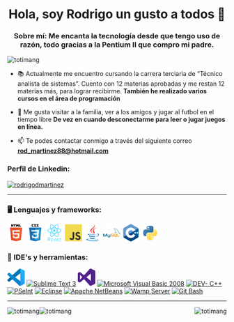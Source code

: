<h1 align="center">Hola, soy Rodrigo un gusto a todos 👋</h1>
<h3 align="center">Sobre mí: Me encanta la tecnología desde que tengo uso de razón, todo gracias a la Pentium II que compro mi padre.</h3>

<p align="left"> <img src="https://komarev.com/ghpvc/?username=totimang&label=Profile%20views&color=0e75b6&style=flat" alt="totimang" /> </p>

- 📚 Actualmente me encuentro cursando la carrera terciaria de “Técnico analista de sistemas”. Cuento con 12 materias aprobadas y me restan 12 materias más, para lograr recibirme. **También he realizado varios cursos en el área de programación**

- 💬 Me gusta visitar a la familia, ver a los amigos y jugar al futbol en el tiempo libre **De vez en cuando desconectarme para leer o jugar juegos en línea.**

- 📫 Te podes contactar conmigo a través del siguiente correo **rod_martinez88@hotmail.com**

<h3 align="left">Perfil de Linkedin:</h3>
<p align="left">
<a href="https://linkedin.com/in/rodrigodmartinez" target="blank"><img align="center" src="https://raw.githubusercontent.com/rahuldkjain/github-profile-readme-generator/master/src/images/icons/Social/linked-in-alt.svg" alt="rodrigodmartinez" height="30" width="40" /></a>
</p>

---

<div>
    <div>
        <h3>🖥 Lenguajes y frameworks:</h3>
        <a href="https://www.w3.org/html/" target="_blank" rel="noreferrer"> <img src="https://raw.githubusercontent.com/devicons/devicon/master/icons/html5/html5-original-wordmark.svg" alt="HTML5" width="40" height="40"/></a>
        <a href="https://www.w3schools.com/css/" target="_blank" rel="noreferrer"> <img src="https://raw.githubusercontent.com/devicons/devicon/master/icons/css3/css3-original-wordmark.svg" alt="CSS3" width="40" height="40"/></a>
        <a href="https://reactjs.org/" target="_blank" rel="noreferrer"> <img src="https://raw.githubusercontent.com/devicons/devicon/master/icons/react/react-original-wordmark.svg" alt="React.Js" width="40" height="40"/></a>
        <a href="https://developer.mozilla.org/en-US/docs/Web/JavaScript" target="_blank" rel="noreferrer"> <img src="https://raw.githubusercontent.com/devicons/devicon/master/icons/javascript/javascript-original.svg" alt="JavaScript" width="40" height="40"/></a>
        <a href="https://www.java.com" target="_blank" rel="noreferrer"> <img src="https://raw.githubusercontent.com/devicons/devicon/master/icons/java/java-original.svg" alt="Java" width="40" height="40"/></a>
        <a href="https://www.mysql.com/" target="_blank" rel="noreferrer"> <img src="https://raw.githubusercontent.com/devicons/devicon/master/icons/mysql/mysql-original-wordmark.svg" alt="MySQL" width="40" height="40"/></a>
        <a href="https://www.w3schools.com/cpp/" target="_blank" rel="noreferrer"><img src="https://raw.githubusercontent.com/devicons/devicon/master/icons/cplusplus/cplusplus-original.svg" alt="C++" width="40" height="40"/></a>
        <a href="https://www.python.org" target="_blank" rel="noreferrer"> <img src="https://raw.githubusercontent.com/devicons/devicon/master/icons/python/python-original.svg" alt="Python" width="40" height="40"/></a>
    </div>
   <div>
        <h3>🔧 IDE's y herramientas:</h3>
        <a href="https://code.visualstudio.com" target="_blank" rel="noreferrer"> <img src="https://github.com/devicons/devicon/blob/master/icons/vscode/vscode-original.svg" alt="Visual Studio Code" width="40" height="40"/></a>
        <a href="https://www.sublimetext.com/3" target="_blank" rel="noreferrer"> <img src="https://uxwing.com/wp-content/themes/uxwing/download/brands-and-social-media/sublime-text-icon.png" alt="Sublime Text 3" width="40" height="40"/></a>
        <a href="https://visualstudio.microsoft.com/es/vs/" target="_blank" rel="noreferrer"> <img src="https://github.com/devicons/devicon/blob/master/icons/visualstudio/visualstudio-plain.svg" alt="Visual Studio 2022" width="40" height="40"/></a>
        <a href="http://www.murcielagoblanco.com.ar/index.php/descargas/24-vb-2008" target="_blank" rel="noreferrer"> <img src="https://erickorlando.files.wordpress.com/2015/05/vbnet.png?w=150" alt="Microsoft Visual Basic 2008" width="40" height="40"/></a>
        <a href="https://www.bloodshed.net" target="_blank" rel="noreferrer"> <img src="https://www.bloodshed.net/data/_uploaded/image/blddevcpp.png" alt="DEV- C++" width="40" height="40"/></a>
        <a href="https://pseint.sourceforge.net" target="_blank" rel="noreferrer"> <img src="https://pseint.sourceforge.net/logo-header.png" alt="PSeInt" width="40" height="40"/></a>
        <a href="https://www.eclipse.org" target="_blank" rel="noreferrer"> <img src="https://www.eclipse.org/downloads/assets/public/images/logo-eclipse.png" alt="Eclipse" width="40" height="40"/></a>
        <a href="https://netbeans.apache.org/front/main/" target="_blank" rel="noreferrer"> <img src="https://netbeans.apache.org/_/images/apache-netbeans.svg" alt="Apache NetBeans" width="40" height="40"/></a>
        <a href="https://sourceforge.net/projects/wampserver/" target="_blank" rel="noreferrer"> <img src="https://a.fsdn.com/allura/p/wampserver/icon?1529317791?&w=90" alt="Wamp Server" width="40" height="40"/></a>
        <a href="https://git-scm.com/" target="_blank" rel="noreferrer"> <img src="https://www.vectorlogo.zone/logos/git-scm/git-scm-icon.svg" alt="Git Bash" width="40" height="40"/></a>
    </div>

---

<div>
    <p><img align="left" src="https://github-profile-summary-cards.vercel.app/api/cards/repos-per-language?username=totimang&show_icons=true&locale=en&layout=compact" alt="totimang" /></p>
    <p><img align="right" src="https://github-profile-summary-cards.vercel.app/api/cards/most-commit-language?username=totimang&show_icons=true&locale=en&layout=compact" alt="totimang" /></p>
    <p><img align="left" src="https://github-readme-streak-stats.herokuapp.com/?user=totimang&" alt="totimang" /></p>
</div>
